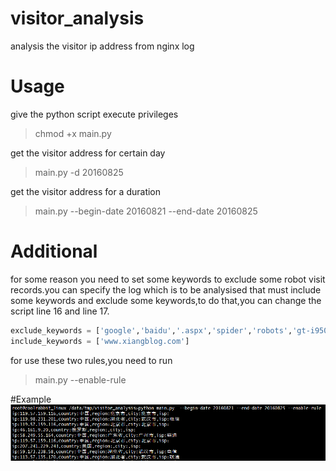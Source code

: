 # visitor_analysis
analysis the visitor ip address from nginx log
# Usage
give the python script execute privileges
> chmod +x main.py

get the visitor address for certain day
> main.py -d 20160825
 
get the visitor address for a duration
> main.py --begin-date 20160821 --end-date 20160825

# Additional
for some reason you need to set some keywords to exclude some robot visit records.you can specify the log which is to be analysised that must include some keywords and  exclude some keywords,to do that,you can change the script  line 16 and line 17.
```python
exclude_keywords = ['google','baidu','.aspx','spider','robots','gt-i9500']
include_keywords = ['www.xiangblog.com']
```
for use these two rules,you need to run
> main.py --enable-rule

#Example
![example](screenshot/example.png)
